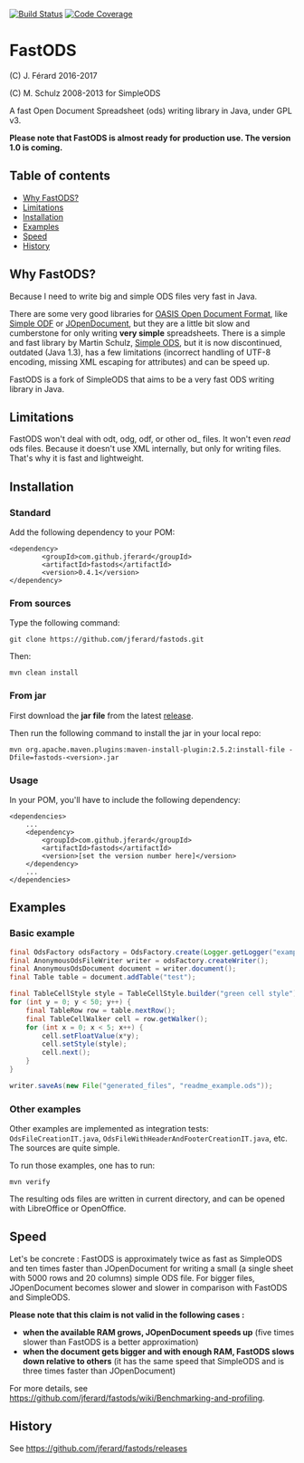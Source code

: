 [![Build Status](https://travis-ci.org/jferard/fastods.svg?branch=master)](https://travis-ci.org/jferard/fastods)
[![Code Coverage](https://img.shields.io/codecov/c/github/jferard/fastods/master.svg)](https://codecov.io/github/jferard/fastods?branch=master)

# FastODS
(C) J. Férard 2016-2017

(C) M. Schulz 2008-2013 for SimpleODS

A fast Open Document Spreadsheet (ods) writing library in Java, under GPL v3.

**Please note that FastODS is almost ready for production use. The version 1.0 is coming.**

## Table of contents
* [Why FastODS?](#why-fastods)
* [Limitations](#limitations)
* [Installation](#installation)
* [Examples](#examples)
* [Speed](#speed)
* [History](#history)

## Why FastODS?
Because I need to write big and simple ODS files very fast in Java.

There are some very good libraries for [OASIS Open Document Format](https://www.oasis-open.org/standards#opendocumentv1.2), like [Simple ODF](http://incubator.apache.org/odftoolkit/simple/) or [JOpenDocument](www.jopendocument.org/), but they are a little bit slow and cumberstone for only writing **very simple** spreadsheets.
There is a simple and fast library by Martin Schulz, [Simple ODS](http://simpleods.sourceforge.net/), but it is now discontinued, outdated (Java 1.3), has a few limitations (incorrect handling of UTF-8 encoding, missing XML escaping for attributes) and can be speed up.

FastODS is a fork of SimpleODS that aims to be a very fast ODS writing library in Java.

## Limitations
FastODS won't deal with odt, odg, odf, or other od_ files.
It won't even *read* ods files.
Because it doesn't use XML internally, but only for writing files. That's why it is fast and lightweight.

## Installation
### Standard
Add the following dependency to your POM:
```
<dependency>
		<groupId>com.github.jferard</groupId>
		<artifactId>fastods</artifactId>
		<version>0.4.1</version>
</dependency>
```

### From sources
Type the following command:

`git clone https://github.com/jferard/fastods.git`

Then:

`mvn clean install`

### From jar
First download the **jar file** from the latest [release](https://github.com/jferard/fastods/releases/).

Then run the following command to install the jar in your local repo:

```mvn org.apache.maven.plugins:maven-install-plugin:2.5.2:install-file -Dfile=fastods-<version>.jar```

### Usage
In your POM, you'll have to include the following dependency:
```
<dependencies>
	...
	<dependency>
		<groupId>com.github.jferard</groupId>
		<artifactId>fastods</artifactId>
		<version>[set the version number here]</version>
	</dependency>
	...
</dependencies>
```

## Examples
### Basic example
```java
final OdsFactory odsFactory = OdsFactory.create(Logger.getLogger("example"), Locale.US);
final AnonymousOdsFileWriter writer = odsFactory.createWriter();
final AnonymousOdsDocument document = writer.document();
final Table table = document.addTable("test");

final TableCellStyle style = TableCellStyle.builder("green cell style").backgroundColor("#00FF00").build();
for (int y = 0; y < 50; y++) {
	final TableRow row = table.nextRow();
	final TableCellWalker cell = row.getWalker();
	for (int x = 0; x < 5; x++) {
		cell.setFloatValue(x*y);
		cell.setStyle(style);
		cell.next();
	}
}

writer.saveAs(new File("generated_files", "readme_example.ods"));
```

### Other examples
Other examples are implemented as integration tests: ```OdsFileCreationIT.java```, ```OdsFileWithHeaderAndFooterCreationIT.java```, etc. The sources are quite simple.

To run those examples, one has to run:

```mvn verify```

The resulting ods files are written in current directory, and can be opened with LibreOffice or OpenOffice.

## Speed
Let's be concrete : FastODS is approximately twice as fast as SimpleODS and ten times faster than JOpenDocument for writing a small (a single sheet with 5000 rows and 20 columns) simple ODS file. For bigger files, JOpenDocument becomes slower and slower in comparison with FastODS and SimpleODS.

**Please note that this claim is not valid in the following cases :**
* **when the available RAM grows, JOpenDocument speeds up** (five times slower than FastODS is a better approximation)
* **when the document gets bigger and with enough RAM, FastODS slows down relative to others** (it has the same speed that SimpleODS and is three times faster than JOpenDocument)

For more details, see https://github.com/jferard/fastods/wiki/Benchmarking-and-profiling.

## History
See https://github.com/jferard/fastods/releases
